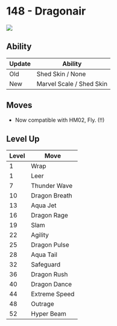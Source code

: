 # 148 - Dragonair
![][148]

## Ability

Update | Ability
---    | ---
Old    | Shed Skin / None
New    | Marvel Scale / Shed Skin

## Moves

 - Now compatible with HM02, Fly. (!!)

## Level Up

Level | Move
---   | ---
  1   | Wrap
  1   | Leer
  7   | Thunder Wave
 10   | Dragon Breath
 13   | Aqua Jet
 16   | Dragon Rage
 19   | Slam
 22   | Agility
 25   | Dragon Pulse
 28   | Aqua Tail
 32   | Safeguard
 36   | Dragon Rush
 40   | Dragon Dance
 44   | Extreme Speed
 48   | Outrage
 52   | Hyper Beam



[148]: /img/pokemon/148.png
